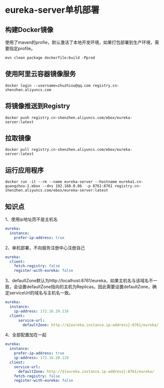 # eureka-server单机部署

## 构建Docker镜像

使用了maven的profie，默认激活了本地开发环境，如果打包部署到生产环境，需要指定profile。

```
mvn clean package dockerfile:build -Pprod
```

## 使用阿里云容器镜像服务

```
docker login --username=zhuzhiou@qq.com registry.cn-shenzhen.aliyuncs.com
```

## 将镜像推送到Registry

```
docker push registry.cn-shenzhen.aliyuncs.com/ebox/eureka-server:latest
```

## 拉取镜像

```
docker pull registry.cn-shenzhen.aliyuncs.com/ebox/eureka-server:latest
```

## 运行应用程序

```
docker run -it --rm --name eureka-server --hostname eureka1.cn-guangzhou-1.ebox --dns 192.168.0.86  -p 8761:8761 registry.cn-shenzhen.aliyuncs.com/ebox/eureka-server:latest
```

## 知识点

1、使用ip地址而不是主机名

```yaml
eureka:
  instance:
    prefer-ip-address: true
```

2、单机部署，不向服务注册中心注册自己

```yaml
eureka:
  client:
    fetch-registry: false
    register-with-eureka: false
```

3、defaultZone默认为http://localhost:8761/eureka，如果主机名与该域名不一致，会设置defaultZone指向的主机为Replicas。因此需要设置defaultZone，确定serviceUrl的域名与主机名一致。

```yaml
eureka:
  instance:
    ip-address: 172.16.29.116
  client:
      service-url:
        defaultZone: http://${eureka.instance.ip-address}:8761/eureka/
```

4、全部配置加在一起

```yaml
eureka:
  instance:
    prefer-ip-address: true
    ip-address: 172.16.28.129
  client:
    service-url:
      defaultZone: http://${eureka.instance.ip-address}:8761/eureka/
    fetch-registry: false
    register-with-eureka: false
```